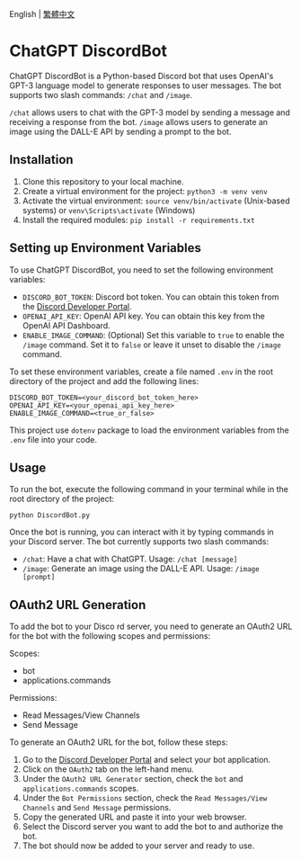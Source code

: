 English | [繁體中文](https://github.com/cycleapple/ChatGPTBot/blob/main/README_zh.md)
# ChatGPT DiscordBot

ChatGPT DiscordBot is a Python-based Discord bot that uses OpenAI's GPT-3 language model to generate responses to user messages. The bot supports two slash commands: `/chat` and `/image`.

`/chat` allows users to chat with the GPT-3 model by sending a message and receiving a response from the bot. `/image` allows users to generate an image using the DALL-E API by sending a prompt to the bot.

## Installation

1. Clone this repository to your local machine.
2. Create a virtual environment for the project: `python3 -m venv venv`
3. Activate the virtual environment: `source venv/bin/activate` (Unix-based systems) or `venv\Scripts\activate` (Windows)
4. Install the required modules: `pip install -r requirements.txt`

## Setting up Environment Variables

To use ChatGPT DiscordBot, you need to set the following environment variables:

- `DISCORD_BOT_TOKEN`: Discord bot token. You can obtain this token from the [Discord Developer Portal](https://discord.com/developers/applications).
- `OPENAI_API_KEY`: OpenAI API key. You can obtain this key from the OpenAI API Dashboard.
- `ENABLE_IMAGE_COMMAND`: (Optional) Set this variable to `true` to enable the `/image` command. Set it to `false` or leave it unset to disable the `/image` command.

To set these environment variables, create a file named `.env` in the root directory of the project and add the following lines:

````
DISCORD_BOT_TOKEN=<your_discord_bot_token_here>
OPENAI_API_KEY=<your_openai_api_key_here>
ENABLE_IMAGE_COMMAND=<true_or_false>
````

This project use `dotenv` package to load the environment variables from the `.env` file into your code.

## Usage

To run the bot, execute the following command in your terminal while in the root directory of the project:

````
python DiscordBot.py
````


Once the bot is running, you can interact with it by typing commands in your Discord server. The bot currently supports two slash commands:

- `/chat`: Have a chat with ChatGPT. Usage: `/chat [message]`
- `/image`: Generate an image using the DALL-E API. Usage: `/image [prompt]`

## OAuth2 URL Generation
To add the bot to your Disco
rd server, you need to generate an OAuth2 URL for the bot with the following scopes and permissions:

Scopes:
- bot
- applications.commands

Permissions:

- Read Messages/View Channels
- Send Message


To generate an OAuth2 URL for the bot, follow these steps:

1. Go to the [Discord Developer Portal](https://discord.com/developers/applications) and select your bot application.
2. Click on the `OAuth2` tab on the left-hand menu.
3. Under the `OAuth2 URL Generator` section, check the `bot` and `applications.commands` scopes.
4. Under the `Bot Permissions` section, check the `Read Messages/View Channels` and `Send Message` permissions.
5. Copy the generated URL and paste it into your web browser.
6. Select the Discord server you want to add the bot to and authorize the bot.
7. The bot should now be added to your server and ready to use.